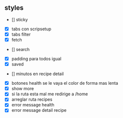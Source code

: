 ## styles

- [] sticky
- [x] tabs con scripsetup
- [x] tabs filter
- [x] fetch
- [] search
- [x] padding para todos igual
- [x] saved
- [] minutos en recipe detail
- [x] botones health se le vaya el color de forma mas lenta
- [x] show more
- [x] si la ruta esta mal me redirige a /home
- [x] arreglar ruta recipes
- [x] error message health
- [x] error message detail recipe
